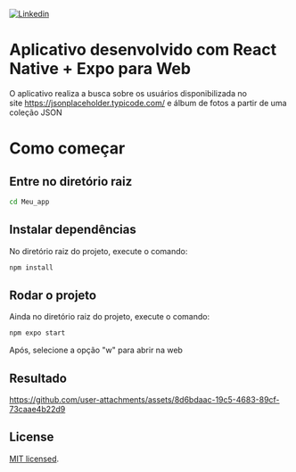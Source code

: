 [![Linkedin](https://img.shields.io/static/v1.svg?logo=linkedin&color=f78A38&labelColor=083468&logoColor=ffffff&style=for-the-badge&label=Linkedin&message=Public)](https://www.linkedin.com/in/gabriela-silveira-b7711221a/) 

# Aplicativo desenvolvido com React Native + Expo para Web

O aplicativo realiza a busca sobre os usuários disponibilizada no site https://jsonplaceholder.typicode.com/ e álbum de fotos a partir de uma coleção JSON

# Como começar

## Entre no diretório raiz

```bash
cd Meu_app
```

## Instalar dependências

No diretório raiz do projeto, execute o comando:

```bash
npm install
```

## Rodar o projeto

Ainda no diretório raiz do projeto, execute o comando:

```bash
npm expo start
```

Após, selecione a opção "w" para abrir na web

## Resultado


https://github.com/user-attachments/assets/8d6bdaac-19c5-4683-89cf-73caae4b22d9


## License

[MIT licensed](https://github.com/nestjs/nest/blob/master/LICENSE).
